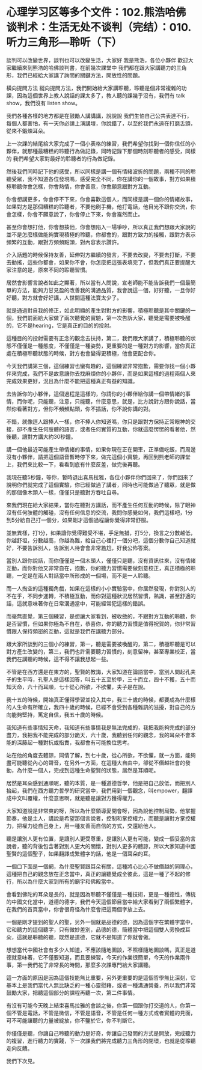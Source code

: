 # 心理学习区等多个文件：102.熊浩哈佛谈判术：生活无处不谈判（完结）：010.听力三角形—聆听（下）

談判可以改變世界，談判也可以改變生活，大家好 我是熊浩，各位小夥伴 歡迎大家繼續來到熊浩的哈佛談判書，在前幾次課堂中 我們都在跟大家講聽力的三角形，我們已經給大家講了詢問的關鍵方法，開放性的問題。

橫向提問方法 縱向提問方法，我們開始給大家講聆聽，聆聽是個非常複雜的功課，因為這個世界上教人說話的課太多了，教人聽的課幾乎沒有，我們有 talk show，我們沒有 listen show。

我們各種各樣的地方都是在鼓勵人講講講，說說說 我們生怕自己公共表達不行，每個人都害怕，有一天你必請上演講壇，你說錯了，以至於我們永遠在打磨舌頭，從來不鍛煉耳朵。

上一次課的結尾給大家完成了一個小表格的練習，我們希望你找到一個你信任的小夥伴，就那種最糟糕的聆聽行為做記錄，同時記錄下那個時刻聆聽者的感受，同樣的 我們希望大家對最好的聆聽者的行為做記錄。

然後我們同時記下他的感受，所以同樣是講一個有情緒波折的問題，兩種不同的聆聽受眾，我不知道各位發現嗎，感受完全不同，你在講你的一個故事，對方如果積極聆聽你會怎樣，你會熱情，你會善意，你會願意跟對方互動。

你會想講更多，你會停不下來，你會喜歡這個人，而同樣是講一個你的情緒故事，如果對方是那個糟糕的聆聽者，不要他刷手機，他打電話，他目光不跟你交流，你會怎樣，你會不願意說了，你會停止下來，你會戛然而止。

甚至你會想打他，你會想揍他，你會想陷入一場爭吵，所以真正我們想跟大家說的並不是怎麼樣做能夠實現積極的聆聽，你都會的，跟對方致力的接觸，跟對方表示頻繁的互動，跟對方頻頻點頭，對內容表示讚許。

介入話題的時候保持友善，延伸對方繼續的發言，不要去改變，不要去打斷，不要去動搖，這些你都會，如果你不會，你怎麼把這張表填完了，但我們真正要提醒大家注意的是，原來不同的聆聽習慣。

居然會影響言說者如此之顯著，所以當有人問說，宣老師能不能告訴我們一個最簡單的方法，能夠力甘見盈的改善我的溝通品質，我會說這一個，好好聽，一旦你好好聽，對方就會好好講，人世間這種法寶太少了。

就是通過對自我的修正，如此明顯的產生對對方的影響，積極聆聽是其中關鍵的一個，我們前面給大家做了兩次聽覺的實驗，第一次告訴大家，聽覺是需要被喚醒的，它不是hearing，它是真正的目的的投射。

這種目的的投射需要有正念的觀念去扶持，第二，我們跟大家講了，積極聆聽的狀態不僅僅是一種態度，不僅僅是一種姿勢，更重要的是一種對方的影響，當你真正處在積極聆聽狀態的時候，對方也會變得更積極，他會更配合你。

今天我們講第三個，這個練習也蠻有趣的，這個練習非常抱歉，需要你找一個小夥伴來完成，我們不是故意讓你去找麻煩你的小夥伴，而是如果這樣的過程兩個人來完成效果更好，況且為什麼不能把這種真正有益的知識。

去告訴你的小夥伴，這個過程是這樣的，你請你的小夥伴給你講一個帶情緒的事情，而你呢，只能聽，注意，只能聽，什麼意思，就是，比方說對方跟你說話，當然你看著對方，但你不頻頻點頭，你不插話，你不說你講的對。

不錯，就像逗人跟捧人一樣，你不捧人你知道嗎，你只是跟對方保持正常眼神的交接，卻不產生任何肢體的語言，或者任何實質的互動，你就這麼愣愣的看著他，然後聽，讓對方講大約30秒鐘。

講一個他最近可能產生帶情緒的事情，如果你現在正在開車，正準備吃飯，而周邊沒有小夥伴，請把這個語音暫時停下來，做完這個小實驗，再回到熊老師的課堂上，我們來比較一下，看看到底有什麼反差，做完後再聽。

我現在聽5秒鐘，等你，暫時退出喜馬拉雅，各位小夥伴你們回來了，你們回來了說明你們就完成了這個實驗，你已經做過了講者，同時也可能做過了聽眾，就是做的那個像木頭人一樣，僅僅只是聽對方吞吐自尋。

來我們現在給大家結果，當你在聽對方講話，而不產生任何互動的時候，除了眼神沒有任何肢體的觸碰，沒有任何信息的交流，我問你感覺如何，我們這樣吧，1分到5分給自己打一個分，如果剛才這個過程讓你覺得非常舒服。

並無異樣，打1分，如果讓你覺得難受不堪，手足無措，打5分，換言之分數越低，你越舒坦，分數越高，你越為難，給自己心裡打一個分吧，這個分數你自己知道就好，不要告訴別人，告訴別人待會會非常尷尬，好我公佈答案。

當別人跟你說話，而你僅僅是一個木頭人，僅僅只是聽，沒有資訊往來，沒有情緒互動，而你對他又非常自在，抱歉，你的聽力習慣需要做刻意校正，真正積極的聆聽，一定是在兩人對話當中所形成的一個場，而不是一人聆聽。

而一人掏空的這種獨角戲，如果在這樣的小小實驗當中，你居然發現，你對別人的不在乎，不同步運轉，不積極互動，而你對這種狀況居然習慣，熟識，甚至舒適的話，這就意味著你在日常溝通當中，可能經常犯這樣的錯誤。

而毫無直覺，第三個練習，是想讓大家看到，被收斂的，不跟對方互動的聆聽，你是否習慣，但如果你極為不自在，恭喜你，你的聽力習慣是值得祝賀的，你非常習慣跟人保持頻密的互動，這就是我們在講聽力部分。

跟大家所談到的三個小的練習，第一，聽是需要被喚醒的，第二，積極聆聽是可以對方產生改變的，第三，我們也許需要聽力習慣的，刻意留神，甚至專業校正，當我們在講聽的時候，這不得不讓我想起一些。

不管是在西方還是在東方的，聖賢的教誨，大家知道在論語當中，當別人問起孔夫子的生平時，孔聖人是這樣回答，叫五十五至於學，三十而立，四十不獲，五十而知天命，六十而耳順，七十從心所欲，不欲懼，夫子是在說。

我十五的時候，開始真正懂得學習並投入其中，我三十歲的時候，都要成為什麼樣的人生命有所確立，我四十歲的時候，已經不會受到各種雜訊的滋擾，對自己的方向能夠堅持，篤定自信，我五十歲的時候。

我知道有些事情知天命，我知道有些事情我是無法完成的，我把我能夠完成的部分盡力，我把我不能完成的部分跪天，六十歲，我聽到任何的觀念，我的耳朵不會本能的深藤起一種對抗或指責，我都會有可能換位思考。

站在他的角度去體諒，同情了解，到七十歲，從心所欲，不欲懼，就一方面，能夠盡可能聽從內心的聲音，在另外一方面，在這種大自由中，卻從不僭越社會的發動，為什麼一個人，完成到這種生命聖賢的狀態，居然是耳順呢。

居然是耳朵感到通順呢，聽的本質，是一種道德哲學，他是把自己放低，而把別人抬起，我們在西方聽力哲學的研究當中，我們用到一個觀念，叫empower，翻譯成中文叫覆權，什麼意思啊，就是聽是讓對方獲得權力。

大家知道說是非常爽的呀，所以為什麼領導愛開會呀，因為說他控制局勢，他掌握節奏，他是主人，講說是希望那個言說者，控制和掌控權力，而聽是讓對方掌控權力，把權力從自己身上，用一種友善而自信的方式，交還給他人。

聽是讓別人更有位置，是讓別人更受尊重，是讓別人更有可能，變成一個妥當的言說者，聽的背後包含著對別人更大的關懷，對別人更多的體諒，所以大家知道中國聖賢的這個聖子，如果翻譯成繁體字的話，他是一個耳朵的耳。

一個口下面是一個網，為什麼聖賢跟耳朵有關，這種將心比心不做僭越的同理心，這種把自己的觀念放在正念當中，真正的讓聽覺成全彼此，這是一種了不起的修行，所以為什麼大家到所有的廟宇和佛殿當中。

會看到佛陀的耳朵是長的，就是因為聆聽不僅僅是一種技術，更是一種德性，傳統的中國文化當中，道德的德字，我們今天這個節目當中給大家看到了兩個繁體字，在我們的首頁當中，你會很奇怪為什麼會把這兩個字放上去。

一個是剛才提到的聖人的聖，另外一個就是品德的德，因為這個字在繁體字當中，它和聽力的這個聽字，只有微妙差別，品德的德，簡體當中把這個雙人旁換成耳朵，這就是聆聽的聽，既然是道德，它就不是知道了你就會做。

想想當代中國社會有多少人知道，不應該隨地圖談，不照樣隨地圖談嗎，真正是道德就意味著，它不僅要知道，而且要練習，今天的作業很簡單，今天的作業兩件事，第一我們花了非常長的時間，那麼多次課專門給大家講聽。

這一方面的原因是因為這個技能無比重要，另外更重要的是這個哲學無比深刻，它基本上是我們當代人無比缺乏的一種心靈慰藉，或者一種溝通營養，所以我們非常鼓勵大家，把聽這個部分的課程再聽一次，第二件事情。

有沒有可能今天晚上結束喜馬拉雅的會談之後，你第一個跟你打交道的人，你第一個不管是電話，不管是微信，不管是語音，不管是任何一種方式或者實體的見面，可不可能讓聽的力量被綻放，你不鑒於它，你不判斷它。

你僅僅是聽，你讓自己聆聽的動力是好奇，你讓自己發問的方式是開放，完成聽力的複習，進行聽力的實踐，下一次課我們將完成聽力三角形的閉環，也就是從聆聽走向反饋。

我們下次見。